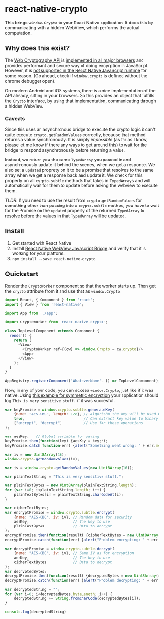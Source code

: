 # react-native-crypto

This brings `window.Crypto` to your React Native application. It does this
by communicating with a hidden WebView, which performs the actual
computation.

## Why does this exist?

The [Web Cryptography API](http://caniuse.com/#feat=cryptography)
is [implemented in all major browsers](http://caniuse.com/#feat=cryptography)
and provides performant and secure way of doing encyrption in JavaScript. However, it is [not supported in the React Native JavaScript runtime](https://github.com/facebook/react-native/issues/1189)
for some reason. (Go ahead, check if `window.crypto` is defined without the chrome debugger open).

On modern Android and iOS systems, there is a nice implementation of the API already, sitting in your browsers.
So this provides an object that fulfills the `Crypto` interface, by using that implementation,
communicating through a hidden WebView.

### Caveats
Since this uses an asynchronous bridge to execute the crypto logic it
can't quite execute `crypto.getRandomValues` correctly, because that method
returns a value synchronously. It is simply *impossible* (as far as I know, 
please let me know if there any ways to get around this) to wait for the
bridge to respond asynchronously before returning a value.

Instead, we return you the same `TypedArray` you passed in and asynchronously
update it behind the scenes, when we get a response. We also set a `updated` proprety
on it to be a promise that resolves to the same array when we get a response back
and update it. We check for this property on all `cyrpto.subtle` methods that takes in
`TypedArray`s and will automatically wait for them to update before asking the
webview to execute them.

*TLDR*: If you need to use the result from `crypto.getRandomValues` for something
other than passing into a `crypto.subtle` method, you have to wait for the
Promise on the `updated` property of the returned `TypedArray` to resolve
before the values in that `TypedArray` will be updated.



## Install

1. Get started with React Native
2. Install [React Native WebView Javascript Bridge](https://github.com/alinz/react-native-webview-bridge)
   and verify that it is working for your platform.
3. `npm install --save react-native-crypto`


## Quickstart

Render the `CryptoWorker` component so that the worker starts up.
Then get the `crypto` attribute from it and use that as `window.Crypto`

```javascript
import React, { Component } from 'react';
import { View } from 'react-native';

import App from './app';

import CryptoWorker from 'react-native-crypto';

class TopLevelComponent extends Component {
  render() {
    return (
      <View>
        <CryptoWorker ref={(cw) => window.Crypto = cw.crypto}/>
        <App>
      </View>
    );
  }
}

AppRegistry.registerComponent('WhateverName', () => TopLevelComponent);
```

Now, in any of your code, you can access `window.Crypto`, just like
if it was native.
Using [this example for symmetric encryption](https://blog.engelke.com/2014/06/22/symmetric-cryptography-in-the-browser-part-1/)
your application should log `This is very sensitive stuff.` if it was
succesful.


```javascript
var keyPromise = window.crypto.subtle.generateKey(
    {name: "AES-CBC", length: 128}, // Algorithm the key will be used with
    true,                           // Can extract key value to binary string
    ["encrypt", "decrypt"]          // Use for these operations
);

var aesKey;   // Global variable for saving
keyPromise.then(function(key) {aesKey = key;});
keyPromise.catch(function(err) {alert("Something went wrong: " + err.message);});

var iv = new Uint8Array(16);
window.crypto.getRandomValues(iv);

var iv = window.crypto.getRandomValues(new Uint8Array(16));

var plainTextString = "This is very sensitive stuff.";

var plainTextBytes = new Uint8Array(plainTextString.length);
for (var i=0; i<plainTextString.length; i++) {
    plainTextBytes[i] = plainTextString.charCodeAt(i);
}

var cipherTextBytes;
var encryptPromise = window.crypto.subtle.encrypt(
    {name: "AES-CBC", iv: iv}, // Random data for security
    aesKey,                    // The key to use
    plainTextBytes             // Data to encrypt
);
encryptPromise.then(function(result) {cipherTextBytes = new Uint8Array(result);});
encryptPromise.catch(function(err) {alert("Problem encrypting: " + err.message);});

var decryptPromise = window.crypto.subtle.decrypt(
    {name: "AES-CBC", iv: iv}, // Same IV as for encryption
    aesKey,                    // The key to use
    cipherTextBytes            // Data to decrypt
);
var decryptedBytes;
decryptPromise.then(function(result) {decryptedBytes = new Uint8Array(result);});
decryptPromise.catch(function(err) {alert("Problem decrypting: " + err.message); });

var decryptedString = "";
for (var i=0; i<decryptedBytes.byteLength; i++) {
    decryptedString += String.fromCharCode(decryptedBytes[i]);
}

console.log(decryptedString)
```

